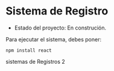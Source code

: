 <h1>Sistema de Registro</h1>

- Estado del proyecto: En construción.

Para ejecutar el sistema, debes poner:

```npm install react```

sistemas de Registros 2
